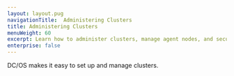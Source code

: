 ```yaml
---
layout: layout.pug
navigationTitle:  Administering Clusters
title: Administering Clusters
menuWeight: 60
excerpt: Learn how to administer clusters, manage agent nodes, and secure your installation.
enterprise: false
---
```


<!-- The source repo for this topic is https://github.com/dcos/dcos-docs -->

DC/OS makes it easy to set up and manage clusters.
